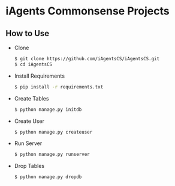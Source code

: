 # iAgents Commonsense Projects

## How to Use

* Clone

  ``` bash
  $ git clone https://github.com/iAgentsCS/iAgentsCS.git
  $ cd iAgentsCS
  ```

* Install Requirements

  ``` bash
  $ pip install -r requirements.txt
  ```

* Create Tables

  ``` bash
  $ python manage.py initdb
  ```

* Create User

  ``` bash
  $ python manage.py createuser
  ```

* Run Server

  ``` bash
  $ python manage.py runserver
  ```

* Drop Tables

  ``` bash
  $ python manage.py dropdb
  ```
